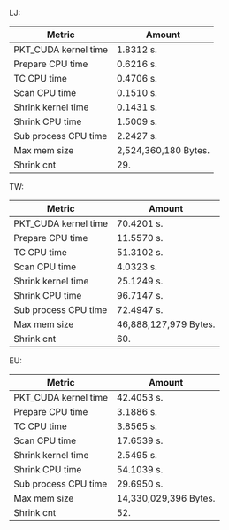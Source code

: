 LJ:

 Metric | Amount
 --- | ---
PKT_CUDA kernel time | 1.8312 s.
Prepare CPU time | 0.6216 s.
TC CPU time | 0.4706 s.
Scan CPU time | 0.1510 s.
Shrink kernel time | 0.1431 s.
Shrink CPU time | 1.5009 s.
Sub process CPU time | 2.2427 s.
Max mem size | 2,524,360,180 Bytes.
Shrink cnt | 29.

TW:

 Metric | Amount
 --- | ---
PKT_CUDA kernel time | 70.4201 s.
Prepare CPU time | 11.5570 s.
TC CPU time | 51.3102 s.
Scan CPU time | 4.0323 s.
Shrink kernel time | 25.1249 s.
Shrink CPU time | 96.7147 s.
Sub process CPU time | 72.4947 s.
Max mem size | 46,888,127,979 Bytes.
Shrink cnt | 60.

EU:

 Metric | Amount
 --- | ---
PKT_CUDA kernel time | 42.4053 s.
Prepare CPU time | 3.1886 s.
TC CPU time | 3.8565 s.
Scan CPU time | 17.6539 s.
Shrink kernel time | 2.5495 s.
Shrink CPU time | 54.1039 s.
Sub process CPU time | 29.6950 s.
Max mem size | 14,330,029,396 Bytes.
Shrink cnt | 52.
